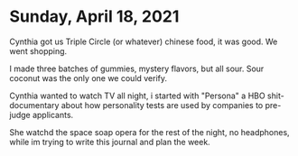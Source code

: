 # Sunday, April 18, 2021

Cynthia got us Triple Circle (or whatever) chinese food, it was good. We went shopping.

I made three batches of gummies, mystery flavors, but all sour. Sour coconut was the only one we could verify.

Cynthia wanted to watch TV all night, i started with "Persona" a HBO shit-documentary about how personality tests are used by companies to pre-judge applicants.

She watchd the space soap opera for the rest of the night, no headphones, while im trying to write this journal and plan the week.
